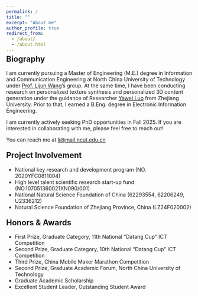```yaml
---
permalink: /
title: ""
excerpt: "About me"
author_profile: true
redirect_from: 
  - /about/
  - /about.html
---
```


<style>
h2 {
  margin-top: -10px; /* Adjust the value as needed */
}
</style>

## Biography

I am currently pursuing a Master of Engineering (M.E.) degree in Information and Communication Engineering at North China University of Technology under [Prof. Lijun Wang](https://gjjcxyjy.ncut.edu.cn/info/1003/1032.htm)’s group. At the same time, I have been conducting research on personalized texture synthesis and personalized 3D content generation under the guidance of Researcher [Yawei Luo](https://person.zju.edu.cn/NB23035) from Zhejiang University. Prior to that, I earned a B.Eng. degree in Electronic Information Engineering.

I am currently actively seeking PhD opportunities in Fall 2025. If you are interested in collaborating with me, please feel free to reach out!

You can reach me at [li@mail.ncut.edu.cn](li@mail.ncut.edu.cn)

<br>

## Project Involvement

- National key research and development program (NO. 2020YFC0811004)
- High level talent scientific research start-up fund (NO.107051360021XN090/001)
- National Natural Science Foundation of China (62293554, 62206249, U2336212)
- Natural Science Foundation of Zhejiang Province, China (LZ24F020002)

<br>

## Honors & Awards
- First Prize, Graduate Category, 11th National “Datang Cup” ICT Competition
- Second Prize, Graduate Category, 10th National “Datang Cup” ICT Competition
- Third Prize, China Mobile Maker Marathon Competition
- Second Prize, Graduate Academic Forum, North China University of Technology
- Graduate Academic Scholarship
- Excellent Student Leader, Outstanding Student Award

<br>



